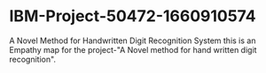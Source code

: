 # IBM-Project-50472-1660910574
A Novel Method for Handwritten Digit Recognition System
this is an Empathy map for the project-"A Novel method for hand written digit recognition".
